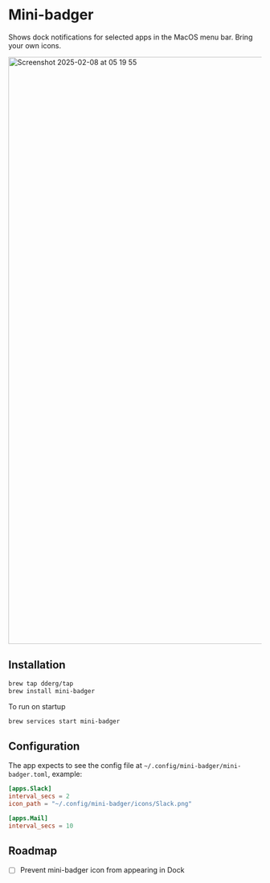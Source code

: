 # Mini-badger

Shows dock notifications for selected apps in the MacOS menu bar. Bring your own icons.

<img width="1168" alt="Screenshot 2025-02-08 at 05 19 55" src="https://github.com/user-attachments/assets/f046e465-7c5d-408c-bb35-5b735f596ee3" />

## Installation

```bash
brew tap dderg/tap
brew install mini-badger
```

To run on startup
```bash
brew services start mini-badger
```

## Configuration

The app expects to see the config file at `~/.config/mini-badger/mini-badger.toml`, example:

```toml
[apps.Slack]
interval_secs = 2
icon_path = "~/.config/mini-badger/icons/Slack.png"

[apps.Mail]
interval_secs = 10
```

## Roadmap

- [ ] Prevent mini-badger icon from appearing in Dock
